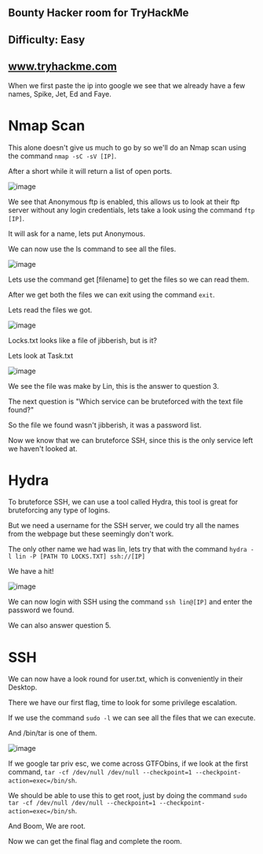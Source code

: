 ## Bounty Hacker room for TryHackMe

## Difficulty: Easy

## www.tryhackme.com

When we first paste the ip into google we see that we already have a few names, Spike, Jet, Ed and Faye.

# Nmap Scan

This alone doesn't give us much to go by so we'll do an Nmap scan using the command `nmap -sC -sV [IP]`.

After a short while it will return a list of open ports.

![image](https://user-images.githubusercontent.com/66257304/163365336-93c39fef-bb84-48fa-bb5a-785cefe1c809.png)

We see that Anonymous ftp is enabled, this allows us to look at their ftp server without any login credentials, lets take a look using the command `ftp [IP]`.

It will ask for a name, lets put Anonymous.

We can now use the ls command to see all the files.

![image](https://user-images.githubusercontent.com/66257304/163365723-edb2ae2e-cfbe-4c4a-89e5-f49b3bac841d.png)

Lets use the command get [filename] to get the files so we can read them.

After we get both the files we can exit using the command `exit`.

Lets read the files we got.

![image](https://user-images.githubusercontent.com/66257304/163365988-efd71b13-48bf-4c3c-8cb3-94decff5bd10.png)
 
 Locks.txt looks like a file of jibberish, but is it?
 
 Lets look at Task.txt
 
 ![image](https://user-images.githubusercontent.com/66257304/163366151-7c383917-f22a-4b8d-bda3-c88ea3632046.png)

We see the file was make by Lin, this is the answer to question 3.

The next question is "Which service can be bruteforced with the text file found?"

So the file we found wasn't jibberish, it was a password list.

Now we know that we can bruteforce SSH, since this is the only service left we haven't looked at.

# Hydra

To bruteforce SSH, we can use a tool called Hydra, this tool is great for bruteforcing any type of logins.

But we need a username for the SSH server, we could try all the names from the webpage but these seemingly don't work.

The only other name we had was lin, lets try that with the command `hydra -l lin -P [PATH TO LOCKS.TXT] ssh://[IP]`

We have a hit!

![image](https://user-images.githubusercontent.com/66257304/163370997-2cfdd2c5-0c50-4b2c-a84a-0fbd5eba4bff.png)

We can now login with SSH using the command `ssh lin@[IP]` and enter the password we found.

We can also answer question 5.

# SSH

We can now have a look round for user.txt, which is conveniently in their Desktop.

There we have our first flag, time to look for some privilege escalation.

If we use the command `sudo -l` we can see all the files that we can execute.

And /bin/tar is one of them.

![image](https://user-images.githubusercontent.com/66257304/163374352-d922e6a1-e39b-4386-8dd4-784a13c3773b.png)

If we google tar priv esc, we come across GTFObins, if we look at the first command, `tar -cf /dev/null /dev/null --checkpoint=1 --checkpoint-action=exec=/bin/sh`.

We should be able to use this to get root, just by doing the command `sudo tar -cf /dev/null /dev/null --checkpoint=1 --checkpoint-action=exec=/bin/sh`.

And Boom, We are root.

Now we can get the final flag and complete the room.





 
 
